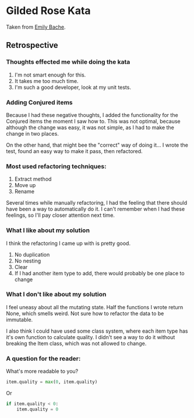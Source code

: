 # Gilded Rose Kata
Taken from [Emily Bache](https://github.com/emilybache/GildedRose-Refactoring-Kata).

## Retrospective

### Thoughts effected me while doing the kata
1. I'm not smart enough for this.
2. It takes me too much time.
3. I'm such a good developer, look at my unit tests.


### Adding Conjured items
Because I had these negative thoughts, I added the functionality for the Conjured items
the moment I saw how to.
This was not optimal, because although the change was easy, it was not simple,
as I had to make the change in two places.

On the other hand, that might bee the "correct" way of doing it...
I wrote the test, found an easy way to make it pass, then refactored.

### Most used refactoring techniques:
1. Extract method
2. Move up
3. Rename

Several times while manually refactoring, I had the feeling that there should have been
a way to automatically do it.
I can't remember when I had these feelings, so I'll pay closer attention next time.

### What I like about my solution 
I think the refactoring I came up with is pretty good.
1. No duplication
2. No nesting
3. Clear
4. If I had another item type to add, there would probably be one place to change

### What I don't like about my solution
I feel uneasy about all the mutating state.
Half the functions I wrote return None, which smells weird.
Not sure how to refactor the data to be immutable.

I also think I could have used some class system, where each item type
has it's own function to calculate quality. 
I didn't see a way to do it without breaking the Item class, which was not allowed to change.

### A question for the reader:
What's more readable to you?
```python
item.quality = max(0, item.quality)
```
Or
```python
if item.quality < 0:
    item.quality = 0
```

